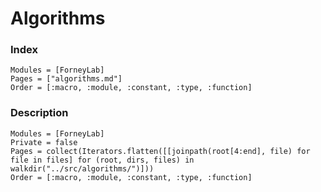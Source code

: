# Algorithms

### Index
```@index
Modules = [ForneyLab]
Pages = ["algorithms.md"]
Order = [:macro, :module, :constant, :type, :function]
```

### Description
```@autodocs
Modules = [ForneyLab]
Private = false
Pages = collect(Iterators.flatten([[joinpath(root[4:end], file) for file in files] for (root, dirs, files) in walkdir("../src/algorithms/")]))
Order = [:macro, :module, :constant, :type, :function]
```
